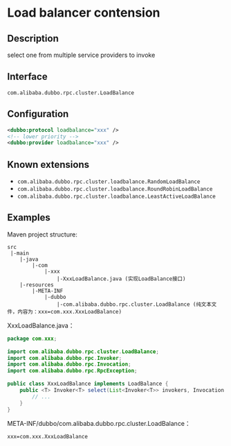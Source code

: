 # Load balancer contension

## Description

select one from multiple service providers to invoke

## Interface

`com.alibaba.dubbo.rpc.cluster.LoadBalance`

## Configuration

```xml
<dubbo:protocol loadbalance="xxx" />
<!-- lower priority -->
<dubbo:provider loadbalance="xxx" />
```

## Known extensions

* `com.alibaba.dubbo.rpc.cluster.loadbalance.RandomLoadBalance`
* `com.alibaba.dubbo.rpc.cluster.loadbalance.RoundRobinLoadBalance`
* `com.alibaba.dubbo.rpc.cluster.loadbalance.LeastActiveLoadBalance`

## Examples

Maven project structure:

```
src
 |-main
    |-java
        |-com
            |-xxx
                |-XxxLoadBalance.java (实现LoadBalance接口)
    |-resources
        |-META-INF
            |-dubbo
                |-com.alibaba.dubbo.rpc.cluster.LoadBalance (纯文本文件，内容为：xxx=com.xxx.XxxLoadBalance)
```

XxxLoadBalance.java：

```java
package com.xxx;
 
import com.alibaba.dubbo.rpc.cluster.LoadBalance;
import com.alibaba.dubbo.rpc.Invoker;
import com.alibaba.dubbo.rpc.Invocation;
import com.alibaba.dubbo.rpc.RpcException; 
 
public class XxxLoadBalance implements LoadBalance {
    public <T> Invoker<T> select(List<Invoker<T>> invokers, Invocation invocation) throws RpcException {
        // ...
    }
}
```

META-INF/dubbo/com.alibaba.dubbo.rpc.cluster.LoadBalance：

```properties
xxx=com.xxx.XxxLoadBalance
```
